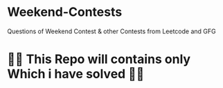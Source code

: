 # Weekend-Contests
Questions of Weekend  Contest &amp; other Contests from Leetcode and GFG
#  📌📌 This Repo will contains only Which i have solved 📌📌
